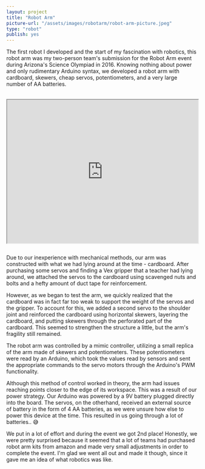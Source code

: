 ```yaml
---
layout: project
title: "Robot Arm"
picture-url: "/assets/images/robotarm/robot-arm-picture.jpeg"
type: "robot"
publish: yes
---
```


The first robot I developed and the start of my fascination with robotics, this robot arm was my two-person team's submission for the Robot Arm event during Arizona's Science Olympiad in 2016. Knowing nothing about power and only rudimentary Arduino syntax, we developed a robot arm with cardboard, skewers, cheap servos, potentiometers, and a very large number of AA batteries. 

<!--more-->
<br>
<div style="position: relative; width: 100%; padding-bottom: 75%;">
    <iframe style="position: absolute" width="100%" height="100%" src="https://www.youtube.com/embed/TJCXTsTXtJM" allowfullscreen></iframe>
</div>
<br>

Due to our inexperience with mechanical methods, our arm was constructed with what we had lying around at the time - cardboard. After purchasing some servos and finding a Vex gripper that a teacher had lying around, we attached the servos to the cardboard using scavenged nuts and bolts and a hefty amount of duct tape for reinforcement. 

However, as we began to test the arm, we quickly realized that the cardboard was in fact far too weak to support the weight of the servos and the gripper. To account for this, we added a second servo to the shoulder joint and reinforced the cardboard using horizontal skewers, layering the cardboard, and putting skewers through the perforated part of the cardboard. This seemed to strengthen the structure a little, but the arm's fragility still remained.

The robot arm was controlled by a mimic controller, utilizing a small replica of the arm made of skewers and potentiometers. These potentiometers were read by an Arduino, which took the values read by sensors and sent the appropriate commands to the servo motors through the Arduino's PWM functionality.

Although this method of control worked in theory, the arm had issues reaching points closer to the edge of its workspace. This was a result of our power strategy. Our Arduino was powered by a 9V battery plugged directly into the board. The servos, on the otherhand, received an external source of battery in the form of 4 AA batteries, as we were unsure how else to power this device at the time. This resulted in us going through a lot of batteries.. 😅

We put in a lot of effort and during the event we got 2nd place! Honestly, we were pretty surprised because it seemed that a lot of teams had purchased robot arm kits from amazon and made very small adjustments in order to complete the event. I'm glad we went all out and made it though, since it gave me an idea of what robotics was like.